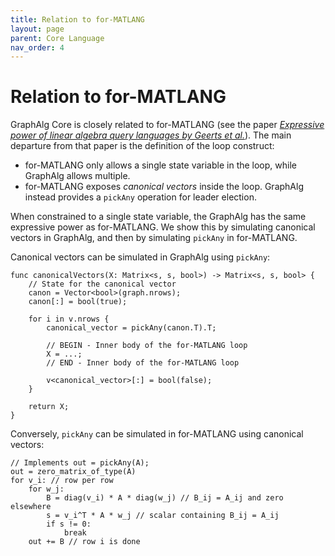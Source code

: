 ```yaml
---
title: Relation to for-MATLANG
layout: page
parent: Core Language
nav_order: 4
---
```



# Relation to for-MATLANG
GraphAlg Core is closely related to for-MATLANG (see the paper *[Expressive power of linear algebra query languages by Geerts et al.](https://arxiv.org/abs/2010.13717)*).
The main departure from that paper is the definition of the loop construct:
* for-MATLANG only allows a single state variable in the loop, while GraphAlg allows multiple.
* for-MATLANG exposes *canonical vectors* inside the loop. GraphAlg instead provides a `pickAny` operation for leader election.

When constrained to a single state variable, the GraphAlg has the same expressive power as for-MATLANG.
We show this by simulating canonical vectors in GraphAlg, and then by simulating `pickAny` in for-MATLANG.

Canonical vectors can be simulated in GraphAlg using `pickAny`:
```
func canonicalVectors(X: Matrix<s, s, bool>) -> Matrix<s, s, bool> {
    // State for the canonical vector
    canon = Vector<bool>(graph.nrows);
    canon[:] = bool(true);

    for i in v.nrows {
        canonical_vector = pickAny(canon.T).T;

        // BEGIN - Inner body of the for-MATLANG loop
        X = ...;
        // END - Inner body of the for-MATLANG loop

        v<canonical_vector>[:] = bool(false);
    }

    return X;
}
```

Conversely, `pickAny` can be simulated in for-MATLANG using canonical vectors:
```
// Implements out = pickAny(A);
out = zero_matrix_of_type(A)
for v_i: // row per row
    for w_j:
        B = diag(v_i) * A * diag(w_j) // B_ij = A_ij and zero elsewhere
        s = v_i^T * A * w_j // scalar containing B_ij = A_ij
        if s != 0:
            break
    out += B // row i is done
```
